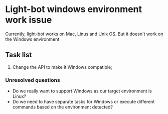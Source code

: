 # Light-bot windows environment work issue

Currently, light-bot works on Mac, Linus and Unix OS. But it doesn't work on the Windows environment

## Task list

1.  Change the API to make it Windows compatible;


### Unresolved questions

* Do we really want to support Windows as our target environment is Linux?
* Do we need to have separate tasks for Windows or execute different commands based on the environment detected?
